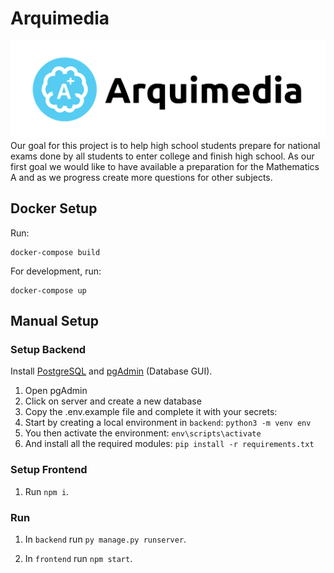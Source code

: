 # Arquimedia

![image](frontend/src/assets/logo_blue_white.svg)
Our goal for this project is to help high school students prepare for national exams done by all students to enter college and finish high school.
As our first goal we would like to have available a preparation for the Mathematics A and as we progress create more questions for other subjects.

## Docker Setup

Run:
```
docker-compose build
```

For development, run:
```
docker-compose up
```

## Manual Setup
### Setup Backend

Install [PostgreSQL](https://www.postgresql.org/download/) and [pgAdmin](https://www.pgadmin.org/download/) (Database GUI).

1. Open pgAdmin
2. Click on server and create a new database
3. Copy the .env.example file and complete it with your secrets:
4. Start by creating a local environment in `backend`:
   `python3 -m venv env`
5. You then activate the environment:
   `env\scripts\activate`
6. And install all the required modules:
   `pip install -r requirements.txt`

### Setup Frontend
1. Run `npm i`.

### Run

1. In `backend` run `py manage.py runserver`.

2. In `frontend` run `npm start`.
